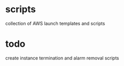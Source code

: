# scripts
collection of AWS launch templates and scripts

# todo
create instance termination and alarm removal scripts
